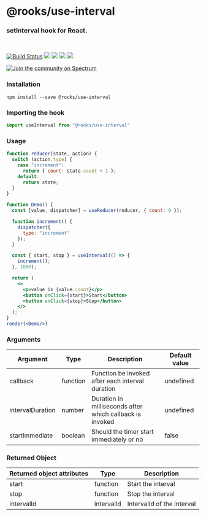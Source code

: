 # @rooks/use-interval

### setInterval hook for React.
<br/>

[![Build Status](https://travis-ci.org/imbhargav5/rooks.svg?branch=master)](https://travis-ci.org/imbhargav5/rooks) ![](https://img.shields.io/npm/v/@rooks/use-interval/latest.svg) ![](https://img.shields.io/npm/l/@rooks/use-interval.svg) ![](https://img.shields.io/bundlephobia/min/@rooks/use-interval.svg) ![](https://img.shields.io/david/imbhargav5/rooks.svg?path=packages%2Finterval)

<a href="https://spectrum.chat/rooks"><img src="https://withspectrum.github.io/badge/badge.svg" alt="Join the community on Spectrum"/></a>

### Installation

```
npm install --save @rooks/use-interval
```

### Importing the hook

```javascript
import useInterval from "@rooks/use-interval"
```


### Usage

```jsx
function reducer(state, action) {
  switch (action.type) {
    case "increment":
      return { count: state.count + 1 };
    default:
      return state;
  }
}

function Demo() {
  const [value, dispatcher] = useReducer(reducer, { count: 0 });

  function increment() {
    dispatcher({
      type: "increment"
    });
  }

  const { start, stop } = useInterval(() => {
    increment();
  }, 1000);

  return (
    <>
      <p>value is {value.count}</p>
      <button onClick={start}>Start</button>
      <button onClick={stop}>Stop</button>
    </>
  );
}
render(<Demo/>)
```

### Arguments

| Argument         | Type     | Description                                              | Default value |
| ---------------- | -------- | -------------------------------------------------------- | ------------- |
| callback         | function | Function be invoked after each interval duration         | undefined     |
| intervalDuration | number   | Duration in milliseconds after which callback is invoked | undefined     |
| startImmediate   | boolean  | Should the timer start immediately or no                 | false         |

### Returned Object

| Returned object attributes | Type       | Description                |
| -------------------------- | ---------- | -------------------------- |
| start                      | function   | Start the interval         |
| stop                       | function   | Stop the interval          |
| intervalId                 | intervalId | IntervalId of the interval |
